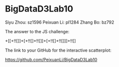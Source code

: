 # BigDataD3Lab10

   Siyu Zhou: sz1596   Peixuan Li: pl1284    Zhang Bo: bz792



The	answer	to	the	JS	challenge: 

+[[+!![]]+[+!![]+!![]]+[+!![]+!![]]]+!![]



The	link	to	your	GitHub for	the	interactive	scatterplot:


https://github.com/PeixuanLi/BigDataD3Lab10

